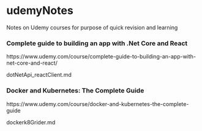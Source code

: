 # udemyNotes

Notes on Udemy courses for purpose of quick revision and learning

<h3>Complete guide to building an app with .Net Core and React</h3>
https://www.udemy.com/course/complete-guide-to-building-an-app-with-net-core-and-react/

dotNetApi_reactClient.md


<h3>Docker and Kubernetes: The Complete Guide</h3>
https://www.udemy.com/course/docker-and-kubernetes-the-complete-guide

dockerk8Grider.md